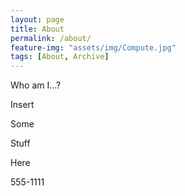 ```yaml
---
layout: page
title: About
permalink: /about/
feature-img: "assets/img/Compute.jpg"
tags: [About, Archive]
---
```


Who am I...?

Insert

Some

Stuff

Here

555-1111
 
